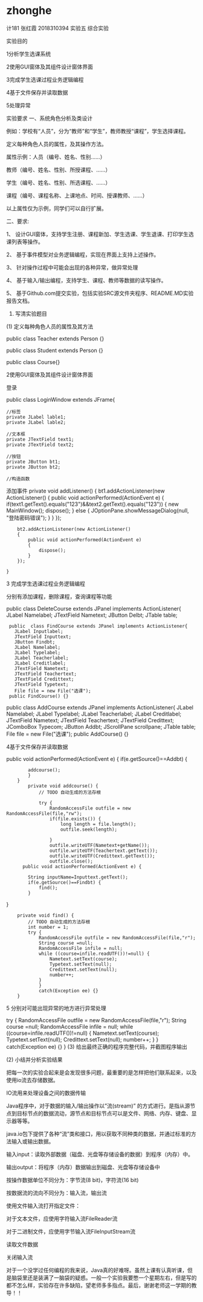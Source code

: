 # zhonghe
计181 张红霞 2018310394
实验五 综合实验

实验目的

1分析学生选课系统

2使用GUI窗体及其组件设计窗体界面

3完成学生选课过程业务逻辑编程

4基于文件保存并读取数据

5处理异常

实验要求
一、系统角色分析及类设计

例如：学校有“人员”，分为“教师”和“学生”，教师教授“课程”，学生选择课程。

定义每种角色人员的属性，及其操作方法。

属性示例：人员（编号、姓名、性别……）

教师（编号、姓名、性别、所授课程、……）

学生（编号、姓名、性别、所选课程、……）

课程（编号、课程名称、上课地点、时间、授课教师、……）

以上属性仅为示例，同学们可以自行扩展。
 
二、要求:

1、 设计GUI窗体，支持学生注册、课程新加、学生选课、学生退课、打印学生选课列表等操作。

2、 基于事件模型对业务逻辑编程，实现在界面上支持上述操作。

3、 针对操作过程中可能会出现的各种异常，做异常处理

4、 基于输入/输出编程，支持学生、课程、教师等数据的读写操作。

5、 基于Github.com提交实验，包括实验SRC源文件夹程序、README.MD实验报告文档。

1.	写清实验题目

(1)	定义每种角色人员的属性及其方法

public class Teacher extends Person {}

public class Student extends Person {}

public class Course{}

2使用GUI窗体及其组件设计窗体界面

登录

public  class LoginWindow extends JFrame{

	//标签
	private JLabel lable1;
	private JLabel lable2;
	
	//文本框
	private JTextField text1;
	private JTextField text2;
	
	//按钮
	private JButton bt1;
	private JButton bt2; 
	
	//构造函数
	
  添加事件
  private void addListener()
	{
		bt1.addActionListener(new ActionListener()
		{
			public void actionPerformed(ActionEvent e)
			{
				if(text1.getText().equals("123")&&text2.getText().equals("123"))
				{
					new MainWindow();
				    dispose();
				}
				else
				{
					JOptionPane.showMessageDialog(null, "登陆密码错误");
				}
			}
		});
		
		bt2.addActionListener(new ActionListener()
		{
			public void actionPerformed(ActionEvent e)
			{
				dispose();
			}
		});

	}
	  
3 完成学生选课过程业务逻辑编程

分别有添加课程，删除课程，查询课程等功能

public  class DeleteCourse extends JPanel implements ActionListener{
	   JLabel Namelabel;
	   JTextField Nametext;
	   JButton Delbt;
	   JTable table;
	   
     public  class FindCourse extends JPanel implements ActionListener{
	   JLabel Inputlabel;
	   JTextField Inputtext;
	   JButton Findbt;
	   JLabel Namelabel;
	   JLabel Typelabel;
	   JLabel Teacherlabel;
	   JLabel Creditlabel;
	   JTextField Nametext;
	   JTextField Teachertext;
	   JTextField Credittext;
	   JTextField Typetext;
	   File file = new File("选课");
	 public FindCourse() {}
	 
   public  class AddCourse extends JPanel implements ActionListener{
   JLabel Namelabel;
   JLabel Typelabel;
   JLabel Teacherlabel;
   JLabel Creditlabel;
   JTextField Nametext;
   JTextField Teachertext;
   JTextField Credittext;
   JComboBox<String> Typecom;
   JButton Addbt;
   JScrollPane scrollpane;
   JTable table;
   File file = new File("选课");
    public AddCourse() {}
		  
4基于文件保存并读取数据

public void actionPerformed(ActionEvent e) {
			if(e.getSource()==Addbt) {
				
			addcourse();
			}
		}
			private void addcourse() {
				// TODO 自动生成的方法存根
				
				try {
					RandomAccessFile outfile = new RandomAccessFile(file,"rw");
					if(file.exists()) {
						long length = file.length();
						outfile.seek(length);
		
					}
					outfile.writeUTF(Nametext+getName());
					outfile.writeUTF(Teachertext.getText());
					outfile.writeUTF(Credittext.getText());
					outfile.close();
          public void actionPerformed(ActionEvent e) {
			
			String inputName=Inputtext.getText();
			if(e.getSource()==Findbt) {
				find();
			}
	
}


		private void find() {
			// TODO 自动生成的方法存根
			int number = 1;
			try {
				RandomAccessFile outfile = new RandomAccessFile(file,"r");
				String course =null;
				RandomAccessFile infile = null;
				while ((course=infile.readUTF())!=null) {
					Nametext.setText(course);
					Typetext.setText(null);
					Credittext.setText(null);
					number++;
				}
				}
				catch(Exception ee) {}
		}
		
5 分别对可能出现异常的地方进行异常处理

try {
				RandomAccessFile outfile = new RandomAccessFile(file,"r");
				String course =null;
				RandomAccessFile infile = null;
				while ((course=infile.readUTF())!=null) {
					Nametext.setText(course);
					Typetext.setText(null);
					Credittext.setText(null);
					number++;
				}
				}
				catch(Exception ee) {}
		}
(3)	给出最终正确的程序完整代码，并截图程序输出




(2)	小结并分析实验结果

把每一次的实验合起来是会发现很多问题，最重要的是怎样把他们联系起来，以及使用io流去存储数据。

IO流用来处理设备之间的数据传输

Java程序中，对于数据的输入/输出操作以”流(stream)” 的方式进行。是指从源节点到目标节点的数据流动，源节点和目标节点可以是文件、网络、内存、键盘、显示器等等。

java.io包下提供了各种“流”类和接口，用以获取不同种类的数据，并通过标准的方法输入或输出数据。

输入input：读取外部数据（磁盘、光盘等存储设备的数据）到程序（内存）中。

输出output：将程序（内存）数据输出到磁盘、光盘等存储设备中

按操作数据单位不同分为：字节流(8 bit)，字符流(16 bit)  

按数据流的流向不同分为：输入流，输出流

使用文件输入流打开指定文件：

对于文本文件，应使用字符输入流FileReader流

对于二进制文件，应使用字节输入流FileInputStream流

读取文件数据

关闭输入流

对于一个没学过任何编程的我来说，Java真的好难呀。虽然上课有认真听课，但是脑袋里还是装满了一脑袋的疑惑。一般一个实验我要憋一个星期左右，但是写的都不怎么样，实验存在许多缺陷，望老师多多指点。最后，谢谢老师这一学期的教导！！
